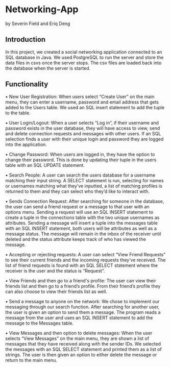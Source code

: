 # Networking-App
by Severin Field and Eriq Deng
## Introduction
In this project, we created a social networking application connected to an SQL database in Java. We used PostgreSQL to run the server and store the data files in csvs once the server stops. The csv files are loaded back into the database when the server is started. 

## Functionality
•  New User Registration: When users select “Create User” on the main menu, they can enter a username, password and email address that gets added to the Users table. We used an SQL insert statement to add the tuple to the table.

• User Login/Logout: When a user selects “Log in”, if their username and password exists in the user database, they will have access to view, send and delete connection requests and messages with other users. If an SQL selection finds a user with their unique login and password they are logged into the application.

• Change Password: When users are logged in, they have the option to change their password. This is done by updating their tuple in the users table with an SQL UPDATE statement.

• Search People: A user can search the users database for a username matching their input string. A SELECT statement is run, selecting for names or usernames matching what they’ve inputted, a list of matching profiles is returned to them and they can select who they’d like to interact with. 

• Sends Connection Request: After searching for someone in the database, the user can send a friend request or a message to that user with an options menu. Sending a request will use an SQL INSERT statement to create a tuple in the connections table with the two unique usernames as attributes. Sending a message will insert a tuple into the messages table with an SQL INSERT statement, both users will be attributes as well as a message status. The message will remain in the inbox of the receiver until deleted and the status attribute keeps track of who has viewed the message.

• Accepting or rejecting requests: A user can select “View Friend Requests” to see their current friends and the incoming requests they’ve received. The list of friend requests is found with an SQL SELECT statement where the receiver is the user and the status is “Request”.

• View Friends and then go to a friend's profile: The user can view their friends list and then go to a friend’s profile. From their friend’s profile they can also choose to view their friends list as well.

• Send a message to anyone on the network: 
We chose to implement our messaging through our search function. After searching for another user, the user is given an option to send them a message. The program reads a message from the user and uses an SQL INSERT statement to add the message to the Messages table.

• View Messages and then option to delete messages: 
When the user selects “View Messages” on the main menu, they are shown a list of messages that they have received along with the sender IDs. We selected the messages with an SQL SELECT statement and printed them as a list of strings. The user is then given an option to either delete the message or return to the main menu.


